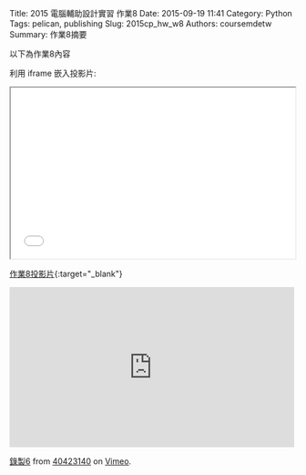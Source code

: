 Title: 2015 電腦輔助設計實習 作業8
Date: 2015-09-19 11:41
Category: Python
Tags: pelican, publishing
Slug: 2015cp_hw_w8
Authors: coursemdetw
Summary: 作業8摘要

以下為作業8內容

利用 iframe 嵌入投影片:

<iframe src="simplest8.html" width="500" height="300"></iframe>

[作業8投影片](simplest8.html){:target="_blank"}

<iframe src="https://player.vimeo.com/video/151614559" width="500" height="281" frameborder="0" webkitallowfullscreen mozallowfullscreen allowfullscreen></iframe> <p><a href="https://vimeo.com/151614559">錄製6</a> from <a href="https://vimeo.com/user46449861">40423140</a> on <a href="https://vimeo.com">Vimeo</a>.</p>